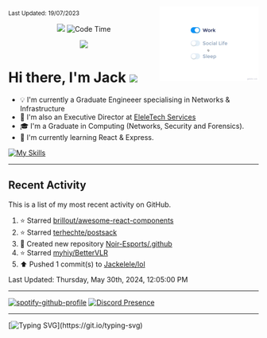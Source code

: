 <sub>Last Updated: 19/07/2023</sub>
<img src="./assets/life_balance.gif" alt="side Image" align="right" width="200" height="auto" />
<p align='center'><img src="https://hits.seeyoufarm.com/api/count/incr/badge.svg?url=https%3A%2F%2Fgithub.com%2FJackelele&count_bg=%2379C83D&title_bg=%23555555&icon=wistia.svg&icon_color=%23E7E7E7&title=hits&edge_flat=false"/> <img href="https://" alt="Code Time" src="https://img.shields.io/endpoint?style=flat&url=https%3A%2F%2Fapi.codetime.dev%2Fshield%3Fid%3D19044%26project%3D%26in%3D0">
</p>

<div align="center">
  <img src="https://readme-typing-svg.herokuapp.com?center=true&lines=I+am+Jackelele;Welcome+to+my+profile!">
</div>



<h1>Hi there, I'm Jack <img src="https://emojis.slackmojis.com/emojis/images/1579216111/7550/pikachu_wave.gif?1579216111" width="30"/></h1>

- 💡 I'm currently a Graduate Engineeer specialising in Networks & Infrastructure
- 📡 I'm also an Executive Director at [EleleTech Services](https://elele.tech)
- 🎓 I'm a Graduate in Computing (Networks, Security and Forensics).
- 🌱 I'm currently learning React & Express.


[![My Skills](https://skillicons.dev/icons?i=css,html,js,php,react)](https://elele.team)

<hr>

## Recent Activity

This is a list of my most recent activity on GitHub.

<!--RECENT_ACTIVITY:start-->
1. ⭐ Starred [brillout/awesome-react-components](https://github.com/brillout/awesome-react-components)<br>
2. ⭐ Starred [terhechte/postsack](https://github.com/terhechte/postsack)<br>
3. 📔 Created new repository [Noir-Esports/.github](https://github.com/Noir-Esports/.github)<br>
4. ⭐ Starred [myhiy/BetterVLR](https://github.com/myhiy/BetterVLR)<br>
5. ⬆️ Pushed 1 commit(s) to [Jackelele/lol](https://github.com/Jackelele/lol)<br>
<!--RECENT_ACTIVITY:end-->

<!--RECENT_ACTIVITY:last_update-->
Last Updated: Thursday, May 30th, 2024, 12:05:00 PM
<!--RECENT_ACTIVITY:last_update_end-->

<hr>

[![spotify-github-profile](https://spotify-github-profile.vercel.app/api/view?uid=11120813525&cover_image=true&theme=default&show_offline=false&background_color=121212&interchange=false&bar_color=53b14f&bar_color_cover=false)](https://spotify-github-profile.vercel.app/api/view?uid=11120813525&redirect=true)  [![Discord Presence](https://lanyard-profile-readme.vercel.app/api/377175513372033024)](https://discord.com/users/377175513372033024)

<hr>

[![Typing SVG](https://readme-typing-svg.demolab.com?font=Fira+Code&pause=1000&width=435&lines=Thank+you+for+visiting!)](https://git.io/typing-svg)
